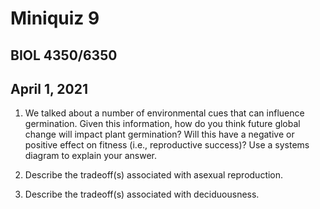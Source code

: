 # Miniquiz 9
## BIOL 4350/6350
## April 1, 2021

1. We talked about a number of environmental cues that can influence germination. 
Given this information, how do you think future global change will impact plant germination? 
Will this have a negative or positive effect on fitness (i.e., reproductive success)?
Use a systems diagram to explain your answer.

2. Describe the tradeoff(s) associated with asexual reproduction.

3. Describe the tradeoff(s) associated with deciduousness.